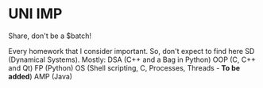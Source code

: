 # UNI IMP

Share, don't be a $batch!

Every homework that I consider important. So, don't expect to find here SD (Dynamical Systems).
Mostly:
DSA (C++ and a Bag in Python)
OOP (C, C++ and Qt)
FP (Python)
OS (Shell scripting, C, Processes, Threads - <b>To be added</b>)
AMP (Java)
